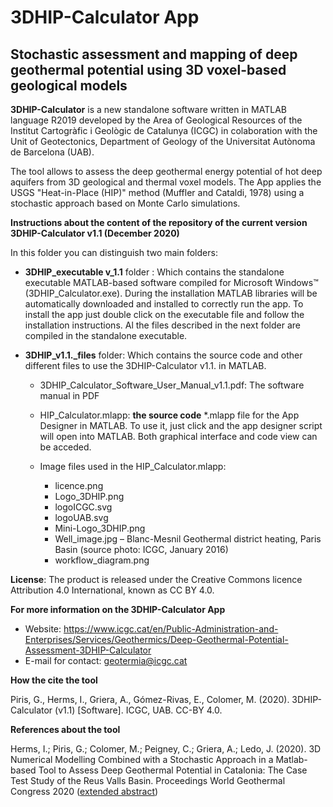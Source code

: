 # 3DHIP-Calculator App 
 
## Stochastic assessment and mapping of deep geothermal potential using 3D voxel-based geological models

**3DHIP-Calculator** is a new standalone software written in MATLAB language R2019 developed by the Area of Geological Resources of the Institut Cartogràfic i Geològic de Catalunya (ICGC) in colaboration with the Unit of Geotectonics, Department of Geology of the Universitat Autònoma de Barcelona (UAB).

The tool allows to assess the deep geothermal energy potential of hot deep aquifers from 3D geological and thermal voxel models. The App applies the USGS "Heat-in-Place (HIP)" method (Muffler and Cataldi, 1978) using a stochastic approach based on Monte Carlo simulations.

**Instructions about the content of the repository of the current version 3DHIP-Calculator v1.1 (December 2020)**

In this folder you can distinguish two main folders:

 - **3DHIP_executable v_1.1** folder : Which contains the standalone executable MATLAB-based software compiled for Microsoft Windows™ (3DHIP_Calculator.exe). During 	the installation MATLAB libraries will be automatically downloaded and installed to correctly run the app. To install the app just double click on the executable file and follow the installation instructions. Al the files described in the next folder are compiled in the standalone executable.
 - **3DHIP_v1.1._files** folder: Which contains the source code and other different files to use the 3DHIP-Calculator v1.1. in MATLAB. 

	 - 3DHIP_Calculator_Software_User_Manual_v1.1.pdf: The software manual in PDF
	 - HIP_Calculator.mlapp: **the source code** *.mlapp file for the App Designer in MATLAB. To use it, just click and the app designer script will open into MATLAB. Both graphical interface and code view can be acceded.
	 - Image files used in the HIP_Calculator.mlapp: 
				
		 - licence.png
		 - Logo_3DHIP.png
		 - logoICGC.svg
		 - logoUAB.svg
		 - Mini-Logo_3DHIP.png
		 -  Well_image.jpg – Blanc-Mesnil Geothermal district heating, Paris Basin (source photo: ICGC, January 2016)
		 - workflow_diagram.png


**License**:
The product is released under the Creative Commons licence Attribution 4.0 International, known as CC BY 4.0.


**For more information on the 3DHIP-Calculator App** 

 - Website: https://www.icgc.cat/en/Public-Administration-and-Enterprises/Services/Geothermics/Deep-Geothermal-Potential-Assessment-3DHIP-Calculator 
 - E-mail for contact: geotermia@icgc.cat


**How the cite the tool**

Piris, G., Herms, I., Griera, A., Gómez-Rivas, E., Colomer, M. (2020). 3DHIP-Calculator (v1.1) [Software]. ICGC, UAB. CC-BY 4.0.


**References about the tool**

Herms, I.; Piris, G.; Colomer, M.; Peigney, C.; Griera, A.; Ledo, J. (2020). 3D Numerical Modelling Combined with a Stochastic Approach in a Matlab-based Tool to Assess Deep Geothermal Potential in Catalonia: The Case Test Study of the Reus Valls Basin. Proceedings World Geothermal Congress 2020 ([extended abstract](https://pangea.stanford.edu/ERE/db/WGC/papers/WGC/2020/16023.pdf))

